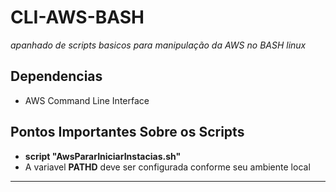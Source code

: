 # CLI-AWS-BASH
_apanhado de scripts basicos para manipulação da AWS no BASH linux_

 ## Dependencias ##
 * AWS Command Line Interface

## Pontos Importantes Sobre os Scripts 
 * **script "AwsPararIniciarInstacias.sh"** 
  * A variavel **PATHD** deve ser configurada conforme seu ambiente local
---

